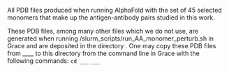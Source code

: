 All PDB files produced when running AlphaFold with the set of 45 selected monomers that make up the antigen-antibody pairs studied in this work.

These PDB files, among many other files which we do not use, are generated when running /slurm_scripts/run_AA_monomer_perturb.sh in Grace and are deposited in the directory . 
One may copy these PDB files from ____ to this directory from the command line in Grace with the following commands:
`cd ___`
`___`
